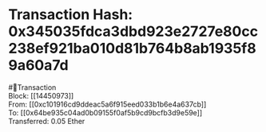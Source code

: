 
Transaction Hash: 0x345035fdca3dbd923e2727e80cc238ef921ba010d81b764b8ab1935f89a60a7d
====================================================================================
  
#💸Transaction  
Block: [[14450973]]  
From: [[0xc101916cd9ddeac5a6f915eed033b1b6e4a637cb]]  
To: [[0x64be935c04ad0b09155f0af5b9cd9bcfb3d9e59e]]  
Transferred: 0.05 Ether